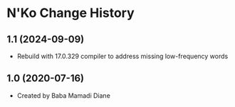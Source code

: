 N'Ko Change History
====================

1.1 (2024-09-09)
----------------
* Rebuild with 17.0.329 compiler to address missing low-frequency words

1.0 (2020-07-16)
----------------
* Created by Baba Mamadi Diane
